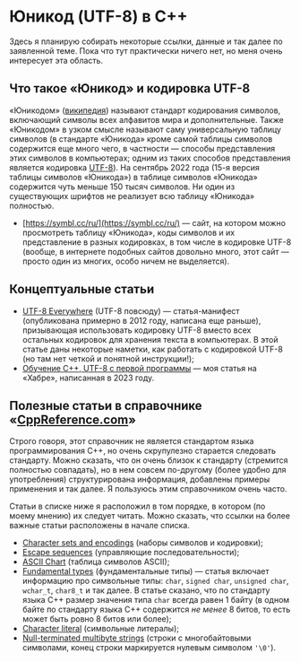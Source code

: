 # Юникод (UTF-8) в C++

Здесь я планирую собирать некоторые ссылки, данные и так далее по заявленной теме. Пока что тут практически ничего нет, но меня очень интересует эта область.

## Что такое «Юникод» и кодировка UTF-8

«Юникодом» ([википедия](https://ru.wikipedia.org/wiki/%D0%AE%D0%BD%D0%B8%D0%BA%D0%BE%D0%B4)) называют стандарт кодирования символов, включающий символы всех алфавитов мира и дополнительные. Также «Юникодом» в узком смысле называют саму универсальную таблицу символов (в стандарте «Юникода» кроме самой таблицы символов содержится еще много чего, в частности&nbsp;— способы представления этих символов в компьютерах; одним из таких способов представления является кодировка [UTF-8](https://ru.wikipedia.org/wiki/UTF-8)). На сентябрь 2022 года (15-я версия таблицы символов «Юникода») в таблице символов «Юникода» содержится чуть меньше 150 тысяч символов. Ни один из существующих шрифтов не реализует всю таблицу «Юникода» полностью.

- [https://symbl.cc/ru/](https://symbl.cc/ru/) — сайт, на котором можно просмотреть таблицу «Юникода», коды символов и их представление в разных кодировках, в том числе в кодировке UTF-8 (вообще, в интернете подобных сайтов довольно много, этот сайт&nbsp;— просто один из многих, особо ничем не выделяется).

## Концептуальные статьи

- [UTF-8 Everywhere](http://utf8everywhere.org) (UTF-8 повсюду) — статья-манифест (опубликована примерно в 2012 году, написана еще раньше), призывающая использовать кодировку UTF-8 вместо всех остальных кодировок для хранения текста в компьютерах. В этой статье даны некоторые наметки, как работать с кодировкой UTF-8 (но там нет четкой и понятной инструкции!);
- [Обучение C++, UTF-8 с первой программы](https://habr.com/ru/articles/731614/) — моя статья на «Хабре», написанная в 2023 году.

## Полезные статьи в справочнике «[CppReference.com](https://en.cppreference.com/)»

Строго говоря, этот справочник не является стандартом языка программирования C++, но очень скрупулезно старается следовать стандарту. Можно сказать, что он очень близок к стандарту (стремится полностью совпадать), но в нем совсем по-другому (более удобно для употребления) структурирована информация, добавлены примеры применения и так далее. Я пользуюсь этим справочником очень часто.

Статьи в списке ниже я расположил в том порядке, в котором (по моему мнению) их следует читать. Можно сказать, что ссылки на более важные статьи расположены в начале списка.

- [Character sets and encodings](https://en.cppreference.com/w/cpp/language/charset) (наборы символов и кодировки);
- [Escape sequences](https://en.cppreference.com/w/cpp/language/escape) (управляющие последовательности);
- [ASCII Chart](https://en.cppreference.com/w/cpp/language/ascii) (таблица символов ASCII);
- [Fundamental types](https://en.cppreference.com/w/cpp/language/types) (фундаментальные типы)&nbsp;— статья включает информацию про символьные типы: `char`, `signed char`, `unsigned char`, `wchar_t`, `char8_t` и так далее. В статье сказано, что по стандарту языка C++ размер значения типа `char` всегда равен 1 байту (в одном байте по стандарту языка C++ содержится _не менее_ 8 битов, то есть может быть ровно 8 битов или более);
- [Character literal](https://en.cppreference.com/w/cpp/language/character_literal) (символьные литералы);
- [Null-terminated multibyte strings](https://en.cppreference.com/w/cpp/string/multibyte) (строки с многобайтовыми символами, конец строки маркируется нулевым символом `'\0'`).
